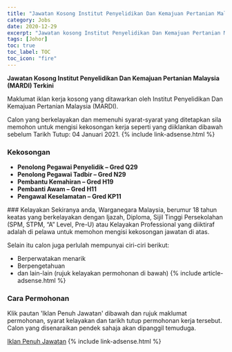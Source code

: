 ```yaml
---
title: "Jawatan Kosong Institut Penyelidikan Dan Kemajuan Pertanian Malaysia (MARDI) Terkini" 
category: Jobs 
date: 2020-12-29 
excerpt: "Jawatan kosong Institut Penyelidikan Dan Kemajuan Pertanian Malaysia (MARDI) terkini untuk kekosongan Penolong Pegawai Penyelidik – Gred Q29,Penolong Pegawai Tadbir – Gred N29,Pembantu Kemahiran – Gred H19,Pembanti Awam – Gred H11,Pengawal Keselamatan – Gred KP11" 
tags: [Johor] 
toc: true 
toc_label: TOC 
toc_icon: "fire" 
--- 
```


**Jawatan Kosong Institut Penyelidikan Dan Kemajuan Pertanian Malaysia (MARDI) Terkini**

Maklumat iklan kerja kosong yang ditawarkan oleh Institut Penyelidikan Dan Kemajuan Pertanian Malaysia (MARDI). 

Calon yang berkelayakan dan memenuhi syarat-syarat yang ditetapkan sila memohon untuk mengisi kekosongan kerja seperti yang diiklankan dibawah sebelum Tarikh Tutup: 04 Januari 2021. 
{% include link-adsense.html %} 
### Kekosongan 
<ul>
<li><strong>Penolong Pegawai Penyelidik &#8211; Gred Q29</strong></li>
<li><strong>Penolong Pegawai Tadbir &#8211; Gred N29</strong></li>
<li><strong>Pembantu Kemahiran &#8211; Gred H19</strong></li>
<li><strong>Pembanti Awam &#8211; Gred H11</strong></li>
<li><strong>Pengawal Keselamatan &#8211; Gred KP11</strong></li>
</ul> 
### Kelayakan 
Sekiranya anda, Warganegara Malaysia, berumur 18 tahun keatas yang berkelayakan dengan Ijazah, Diploma, Sijil Tinggi Persekolahan (SPM, STPM, “A” Level, Pre-U) atau Kelayakan Professional yang diiktiraf adalah di pelawa untuk memohon mengisi kekosongan jawatan di atas.

Selain itu calon juga perlulah mempunyai ciri-ciri berikut:
- Berperwatakan menarik
- Berpengetahuan
- dan lain-lain (rujuk kelayakan permohonan di bawah) 
{% include article-adsense.html %} 
### Cara Permohonan 
Klik pautan 'Iklan Penuh Jawatan' dibawah dan rujuk maklumat permohonan, syarat kelayakan dan tarikh tutup permohonan kerja tersebut.
Calon yang disenaraikan pendek sahaja akan dipanggil temuduga.

<a href="http://ejawatan.mardi.gov.my/" class="btn btn--info" target="_blank" rel="nofollow noopenner">Iklan Penuh Jawatan</a> 
{% include link-adsense.html %} 
